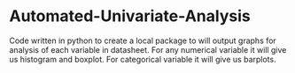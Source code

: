 # Automated-Univariate-Analysis
Code written in python to create a local package to will output graphs for analysis of each variable in datasheet.
For any numerical variable it will give us histogram and boxplot.
For categorical variable it will give us barplots.
